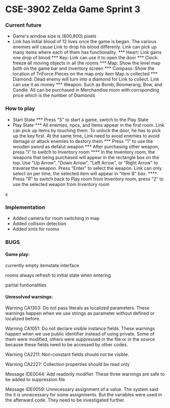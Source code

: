# CSE-3902 Zelda Game Sprint 3
### Current future

* Game's window size is (800,800) pixels 
* Link has initial blood of 12 lives once the game is began. The various enemies will cause Link to drop his blood differenly. Link can pick up many items where each of them has functionality.
*** Heart: Link gains one drop of blood
*** Key: Link can use it to open the door
*** Clock: freeze all moving objects in all the rooms
*** Map: Show the level map both on the game bar and inventory screen
*** Compass: Show the location of TriForce Pieces on the map only item Map is collected
*** Diamond: Dead enemy will turn into a diamond for Link to collect. Link can use it as money
*** Weapon: Such as Bomb, Boomerang, Bow, and Candle. All can be purchased in Merchandise room with corrsponding price which is the number of Diamonds


### How to play

* Start State
*** Press "S" to start a game, switch to the Play State
* Play State
*** All enemies, npcs, and items appear in the first room. Link can pick up items by touching them. To unlock the door, he has to pick up the key first. At the same time, Link need to avoid enemies to avoid damage or attack enemies to destory them
*** Press "1" to use the wooden sword as defalut weapon
*** After purchasing other weapon, press "I" to switch to Inventory room 
**** In the Inventory room, the weapons that being purchased will appear in the rectangle box on the top. Use "Up Arrow", "Down Arrow", "Left Arrow", or "Right Arrow" to traverse the weapon. Press "Enter" to select the weapon. Link can only select on per time, the selected item will appear in "item B" box. 
**** Press "R" to switch back to Play room from Inventory room, press "2" to use the selected weapon from Inventory room

s

### Implementation

* Added camera for room switching in map
* Added collision detection
* Added xmls for rooms

### BUGS

#### Game play:  

currently empty itemstate interface  

rooms always refresh to initial state when entering  

partial funtionalities  

#### Unresolved warnings:  

Warning CA1303: Do not pass literals as localized parameters. These warnings happen when we use strings as parameter without defined or localized before.   

Warning CA1051: Do not declare visible instance fields. These warnings happen when we use public identifier instead of using private. Some of them were modified, others were suppressed in the file or in the source because these fields need to be accessed by other codes.  

Warning CA2211: Non-constant fields should not be visible.  

Warning CA2227: Collection properties should be read only  

Message IDE0044: Add readonly modifier. These three warnings are safe to be added to suppression file   

Message IDE0059: Unnecessary assignment of a value. The system said the it is unnecessary for some assignments. But the variables were used in the afterward code. They need to be investigated further.  

